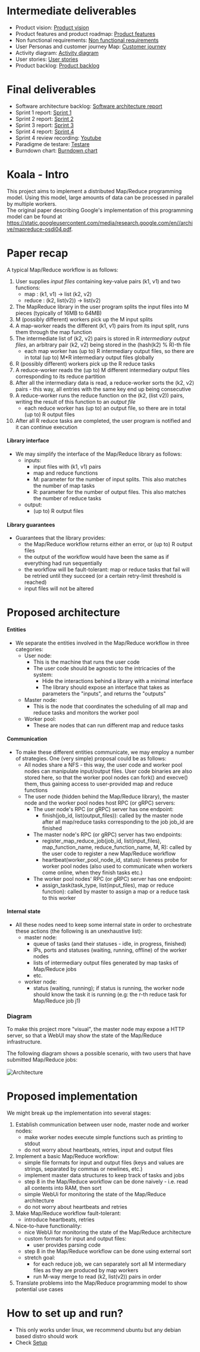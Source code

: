# Intermediate deliverables

- Product vision: [Product vision](assets/product_vision.md)
- Product features and product roadmap: [Product features](assets/product_features.md)
- Non functional requirements: [Non functional requirements](assets/non_functional_requirements.md)
- User Personas and customer journey Map: [Customer journey](assets/customer_journey.md)
- Activity diagram: [Activity diagram](assets/activity_diagram.md)
- User stories: [User stories](assets/user_stories.md)
- Product backlog: [Product backlog](https://trello.com/b/w71cxBJY/map-reduce)

# Final deliverables
- Software architecture backlog: [Software architecture report](assets/software_architecture_report.md)
- Sprint 1 report: [Sprint 1](assets/sprint1_report.md)
- Sprint 2 report: [Sprint 2](assets/sprint2_report.md)
- Sprint 3 report: [Sprint 3](assets/sprint3_report.md)
- Sprint 4 report: [Sprint 4](assets/sprint4_report.md)
- Sprint 4 review recording: [Youtube](https://youtu.be/BunA39FKX0U)
- Paradigme de testare: [Testare](assets/testing_paradigms.md)
- Burndown chart: [Burndown chart](assets/sprint4_report.md)

# Koala - Intro

This project aims to implement a distributed Map/Reduce programming model. Using this model, large amounts of data can be processed in parallel by multiple workers.
<br>
The original paper describing Google's implementation of this programming model can be found at https://static.googleusercontent.com/media/research.google.com/en//archive/mapreduce-osdi04.pdf.

# Paper recap

A typical Map/Reduce workflow is as follows:
1. User supplies *input files* containing key-value pairs (k1, v1) and two functions:
    - map : (k1, v1) -> list (k2, v2)
    - reduce : (k2, list(v2)) -> list(v2)
2. The MapReduce library in the user program splits the input files into M pieces (typically of 16MB to 64MB)
3. M (possibly different) workers pick up the M input splits
4. A map-worker reads the different (k1, v1) pairs from its input split, runs them through the map function
5. The intermediate list of (k2, v2) pairs is stored in R *intermediary output files*, an arbitrary pair (k2, v2) being stored in the (hash(k2) % R)-th file
    - each map worker has (up to) R intermediary output files, so there are in total (up to) M*R intermediary output files globally
6. R (possibly different) workers pick up the R reduce tasks
7. A reduce-worker reads the (up to) M different intermediary output files corresponding to its reduce partition
8. After all the intermediary data is read, a reduce-worker sorts the (k2, v2) pairs - this way, all entries with the same key end up being consecutive
9. A reduce-worker runs the reduce function on the (k2, (list v2)) pairs, writing the result of this function to an *output file*
    - each reduce worker has (up to) an output file, so there are in total (up to) R output files
10. After all R reduce tasks are completed, the user program is notified and it can continue execution

#### Library interface
- We may simplify the interface of the Map/Reduce library as follows:
    - inputs:
        - input files with (k1, v1) pairs
        - map and reduce functions
        - M: parameter for the number of input splits. This also matches the number of map tasks
        - R: parameter for the number of output files. This also matches the number of reduce tasks
    - output:
        - (up to) R output files

#### Library guarantees
- Guarantees that the library provides:
    - the Map/Reduce workflow returns either an error, or (up to) R output files
    - the output of the workflow would have been the same as if everything had run sequentially    
    - the workflow will be fault-tolerant: map or reduce tasks that fail will be retried until they succeed (or a certain retry-limit threshold is reached)
    - input files will not be altered


# Proposed architecture

#### Entities
- We separate the entities involved in the Map/Reduce workflow in three categories:
    - User node:
        - This is the machine that runs the user code
        - The user code should be agnostic to the intricacies of the system:
            - Hide the interactions behind a library with a minimal interface
            - The library should expose an interface that takes as parameters the "inputs", and returns the "outputs"
    - Master node:
        - This is the node that coordinates the scheduling of all map and reduce tasks and monitors the worker pool
    - Worker pool:
        - These are nodes that can run different map and reduce tasks

#### Communication
- To make these different entities communicate, we may employ a number of strategies. One (very simple) proposal could be as follows:
    - All nodes share a NFS - this way, the user code and worker pool nodes can manipulate input/output files. User code binaries are also stored here, so that the worker pool nodes can fork() and execve() them, thus gaining access to user-provided map and reduce functions
    - The user node (hidden behind the Map/Reduce library), the master node and the worker pool nodes host RPC (or gRPC) servers:
        - The user node's RPC (or gRPC) server has one endpoint:
            - finish(job_id, list(output_files)): called by the master node after all map/reduce tasks corresponding to the job job_id are finished
        - The master node's RPC (or gRPC) server has two endpoints:
            - register_map_reduce_job(job_id, list(input_files), map_function_name, reduce_function_name, M, R): called by the user code to register a new Map/Reduce workflow
            - heartbeat(worker_pool_node_id, status): liveness probe for worker pool nodes (also used to communicate when workers come online, when they finish tasks etc.)
        - The worker pool nodes' RPC (or gRPC) server has one endpoint:
            - assign_task(task_type, list(input_files), map or reduce function): called by master to assign a map or a reduce task to this worker

#### Internal state
- All these nodes need to keep some internal state in order to orchestrate these actions (the following is an unexhaustive list):
    - master node:
        - queue of tasks (and their statuses - idle, in progress, finished)
        - IPs, ports and statuses (waiting, running, offline) of the worker nodes
        - lists of intermediary output files generated by map tasks of Map/Reduce jobs
        - etc.
    - worker node:
        - status (waiting, running); if status is running, the worker node should know the task it is running (e.g: the r-th reduce task for Map/Reduce job j1)

### Diagram
To make this project more "visual", the master node may expose a HTTP server, so that a WebUI may show the state of the Map/Reduce infrastructure.

The following diagram shows a possible scenario, with two users that have submitted Map/Reduce jobs:
<br>
<br>
![Architecture](assets/MapReduce.png)

# Proposed implementation

We might break up the implementation into several stages:
1. Establish communication between user node, master node and worker nodes:
    - make worker nodes execute simple functions such as printing to stdout
    - do not worry about heartbeats, retries, input and output files
2. Implement a basic Map/Reduce workflow:
    - simple file formats for input and output files (keys and values are strings, separated by commas or newlines, etc.)
    - implement master data structures to keep track of tasks and jobs
    - step 8 in the Map/Reduce workflow can be done naively - i.e. read all contents into RAM, then sort
    - simple WebUi for monitoring the state of the Map/Reduce architecture
    - do not worry about heartbeats and retries
3. Make Map/Reduce workflow fault-tolerant:
    - introduce heartbeats, retries
4. Nice-to-have functionality:
    - nice WebUi for monitoring the state of the Map/Reduce architecture
    - custom formats for input and output files:
        - user provides parsing code
    - step 8 in the Map/Reduce workflow can be done using external sort
    - stretch goal:
        - for each reduce job, we can separately sort all M intermediary files as they are produced by map workers
        - run M-way merge to read (k2, list(v2)) pairs in order
5. Translate problems into the Map/Reduce programming model to show potential use cases

# How to set up and run?
- This only works under linux, we recommend ubuntu but any debian based distro should work
- Check [Setup](assets/setup.md)
